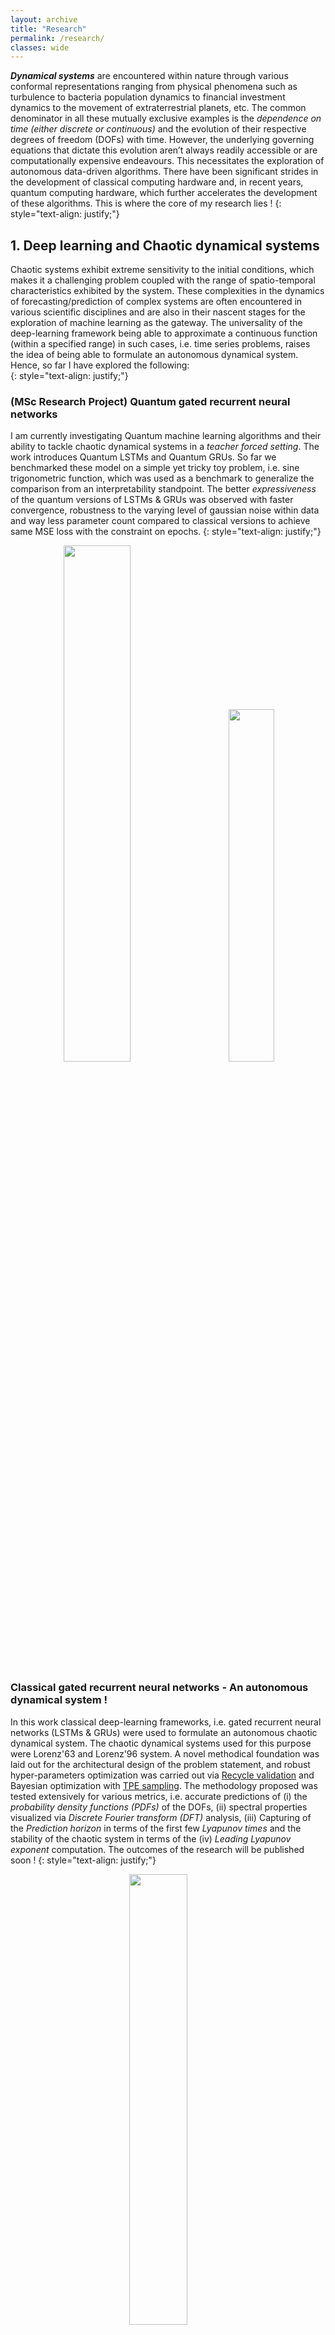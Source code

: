 ```yaml
---
layout: archive
title: "Research"
permalink: /research/
classes: wide
---
```

 
***Dynamical systems*** are encountered within nature through various conformal representations ranging from physical phenomena such as turbulence to bacteria population dynamics to financial investment dynamics to the movement of extraterrestrial planets, etc. The common denominator in all these mutually exclusive examples is the *dependence on time (either discrete or continuous)* and the evolution of their respective degrees of freedom (DOFs) with time. However, the underlying governing equations that dictate this evolution aren’t always readily accessible or are computationally expensive endeavours. This necessitates the exploration of autonomous data-driven algorithms. There have been significant strides in the development of classical computing hardware and, in recent years, quantum computing hardware, which further accelerates the development of these algorithms. This is where the core of my research lies !
{: style="text-align: justify;"}


## 1. Deep learning and Chaotic dynamical systems
Chaotic systems exhibit extreme sensitivity to the initial conditions, which makes it a challenging problem coupled with the range of spatio-temporal characteristics exhibited by the system. These complexities in the dynamics of forecasting/prediction of complex systems are often encountered in various scientific disciplines and are also in their nascent stages for the exploration of machine learning as the gateway. The universality of the deep-learning framework being able to approximate a continuous function (within a specified range) in such cases, i.e. time series problems, raises the idea of being able to formulate an autonomous dynamical system. Hence, so far I have explored the following:  
{: style="text-align: justify;"}

### (MSc Research Project) Quantum gated recurrent neural networks  

I am currently investigating Quantum machine learning algorithms and their ability to tackle chaotic dynamical systems in a *teacher forced setting*. The work introduces Quantum LSTMs and Quantum GRUs. So far we benchmarked these model on a simple yet tricky toy problem, i.e. sine trigonometric function, which was used as a benchmark to generalize the comparison from an interpretability standpoint. The better *expressiveness* of the quantum versions of LSTMs & GRUs was observed with faster convergence, robustness to the varying level of gaussian noise within data and way less parameter count compared to classical versions to achieve same MSE loss with the constraint on epochs.
{: style="text-align: justify;"}

<center><p float="center">
  <img src="/images/QuantumVc.png" width="46%" /> &nbsp; &nbsp; &nbsp; &nbsp;
  <img src="/images/l63_expdivLR.gif" width="38%" />
</p></center>

### Classical gated recurrent neural networks - An autonomous dynamical system !

In this work classical deep-learning frameworks, i.e. gated recurrent neural networks (LSTMs & GRUs) were used to formulate an autonomous chaotic dynamical system. The chaotic dynamical systems used for this purpose were Lorenz'63 and Lorenz'96 system. A novel methodical foundation was laid out for the architectural design of the problem statement, and robust hyper-parameters optimization was carried out via [Recycle validation](https://www.sciencedirect.com/science/article/abs/pii/S0893608021001969) and Bayesian optimization with [TPE sampling](https://optuna.readthedocs.io/en/stable/reference/samplers/generated/optuna.samplers.TPESampler.html#optuna.samplers.TPESampler). The methodology proposed was tested extensively for various metrics, i.e. accurate predictions of (i) the *probability density functions (PDFs)* of the DOFs, (ii) spectral properties visualized via *Discrete Fourier transform (DFT)* analysis, (iii) Capturing of the *Prediction horizon* in terms of the first few *Lyapunov times* and the stability of the chaotic system in terms of the (iv) *Leading Lyapunov exponent* computation. The outcomes of the research will be published soon ! 
{: style="text-align: justify;"}

<center><p float="center">
  <img src="/images/ClassicalGRNN.png" width="43%" /> &nbsp; &nbsp; &nbsp; &nbsp;
  <img src="/images/l96_web.gif" width="52%" />
</p></center>

## 2. Deep learning and Reduced order models (ROMs)

Physics based high-fidelity predictions demand high spatio-temporal resolutions, which often leads to the mathematical modeling of large scale complex non-linear phenomenas into a high degree of freedom (DOF) dynamical system. However, conventional numerical methods used to develop dicretized solutions, give rise to increased utilization of computational resources which is often prohibitive. Hence, one of the objectives of my research is to develop deep learning based models that project these high-dimensional space to a lower dimensional space/manifold, wherein the reduced representation is the projection of the large scale physical features, with minimum loss.       
{: style="text-align: justify;"}

### State estimation using deep learning - Leveraging reduced order models (ROMs)  
State estimation problems are one of the paramount application areas, that is well-established in fluid mechanics, and is often used in the applied subjects of
design optimization and active flow control. In this work we try to leverage reduced order models (ROMs) as an effecient mediator to protect loss of information and a computational cheaper alternative. In this work, we proposed a novel deep learning-based state estimation framework that learns from sequential sensory data placed around the circumference of the 2D cylinder. A feedforward neural network based auto-encoder was used as an ROM to project high-dimensional space to the low-order manifold where LSTMs are used for the teacher-forced evolution of the low-order manifold taking sequential sensory data as input. More details about this work can be found [[here]](https://pranavsciml.github.io/publication/JCP_Y2022).
{: style="text-align: justify;"}

<center><p float="center">
  <img src="/images/JCP.gif" width="67%" />
</p></center>

### Deep learning based effecient data-driven reduced-order model (ROMs) for temporal evolution
In this work we develop a novel deep learning framework DL-ROM (deep learning—reduced order modeling) which is based on a 3D-Unet convolution network capable of performing non-linear projections to reduced order states which is further projected back to the future state of the system, thereby forming a dynamical system. Conventionally ROMs in the literature focussed on linear projection of the higher-order manifolds to lower-dimensional space using dimensionality reduction techniques which often results in loss of information. However, in this work we show, DL-ROM can create highly accurate reconstructions from the low-order manifold and is thus able to efficiently predict future time steps by temporally traversing in the learned reduced state. More details about this work can be found [[here]](https://pranavsciml.github.io/publication/POF_Y2021) 
{: style="text-align: justify;"}

<center><p float="center">
  <img src="/images/LabelCylinder_f.gif" width="52%">
</p></center>


## 3. Unmanned Aerial Vehicles
Fabricated state-of-the-art, all-composite, Vertical Take Off and Landing Unmanned aerial vehicle (VTOL-UAV) with automatic tilt rotor mechanism using Vacuum Bagging process for HADR missions (Mehar Baba Prize competition). Improved the aerodynamic efficiency (Lift/Drag Ratio) of VTOL-UAV by introducing C-curve wing-lets by 10%, thereby enhancing the crashworthiness of the system. Developed the 3D CAD model of the UAV and tilt rotor mechanism on *Solidworks*. Carried out 3D CFD Simulations using *K-omega turbulence model* to evaluate the Coefficient of lift and drag of the VTOL-UAV. Numerical experiments were performed on *ANSYS Fluent* and *OpenFOAM*.
{: style="text-align: justify;"}

<center><p float="center">
  <img src="/images/UAV.png" width="76%" />
</p></center>

<br/>

## Selected Course Projects

### Computational Fluid Dynamics
  * Implementation of second & fourth order accurate finite difference schemes for 2D Laplace Equation.
  * Implementation of a finite-difference FORTRAN code using Adams-Bashforth and Runge-Kutta numerical schemes for 2D compressible Navier-Stokes equations (Flow around cylinder) with periodic boundary conditions.
  * Carried out 2D/3D CFD simulations around airfoils via vortex lattice method (VLM), Reynolds-averaged Navier–Stokes (RANS) [Turbulence Models: Spallart allamaras, K-Omega SST, k-epsilon] and Spectral/Hp Element Methods via softwares XFOIL, StarCCM+ and Nektar++ respectively.
{: style="text-align: justify;"}

### Computational Linear Algebra and Machine Learning
  * Implementation of partial/complete pivoting LU factorization algorithms for discretized integral equations.
  * Support vector machine (SVM) for NASA asteroid classification.
  * Convolution NNs for prediction of angle of attack (AoA) of airfoils from 2D snapshots.
  * Feedforward neural networks to predict mechanical properties of fibre composites. 
  * LSTMs for the predictions of air speed based on sequential data from the hot wire measurements in a wind tunnel.
  

{: style="text-align: justify;"}





